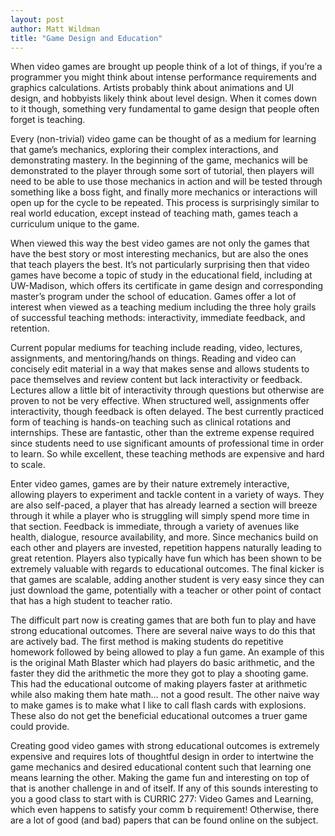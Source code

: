 ```yaml
---
layout: post
author: Matt Wildman
title: "Game Design and Education"
---
```

When video games are brought up people think of a lot of things, if you’re a programmer you might think about intense performance requirements and graphics calculations. Artists probably think about animations and UI design, and hobbyists likely think about level design. When it comes down to it though, something very fundamental to game design that people often forget is teaching.

Every (non-trivial) video game can be thought of as a medium for learning that game’s mechanics, exploring their complex interactions, and demonstrating mastery. In the beginning of the game, mechanics will be demonstrated to the player through some sort of tutorial, then players will need to be able to use those mechanics in action and will be tested through something like a boss fight, and finally more mechanics or interactions will open up for the cycle to be repeated. This process is surprisingly similar to real world education, except instead of teaching math, games teach a curriculum unique to the game.

When viewed this way the best video games are not only the games that have the best story or most interesting mechanics, but are also the ones that teach players the best. It’s not particularly surprising then that video games have become a topic of study in the educational field, including at UW-Madison, which offers its certificate in game design and corresponding master’s program under the school of education. Games offer a lot of interest when viewed as a teaching medium including the three holy grails of successful teaching methods: interactivity, immediate feedback, and retention.

Current popular mediums for teaching include reading, video, lectures, assignments, and mentoring/hands on things. Reading and video can concisely edit material in a way that makes sense and allows students to pace themselves and review content but lack interactivity or feedback. Lectures allow a little bit of interactivity through questions but otherwise are proven to not be very effective. When structured well, assignments offer interactivity, though feedback is often delayed. The best currently practiced form of teaching is hands-on teaching such as clinical rotations and internships. These are fantastic, other than the extreme expense required since students need to use significant amounts of professional time in order to learn. So while excellent, these teaching methods are expensive and hard to scale.

Enter video games, games are by their nature extremely interactive, allowing players to experiment and tackle content in a variety of ways. They are also self-paced, a player that has already learned a section will breeze through it while a player who is struggling will simply spend more time in that section. Feedback is immediate, through a variety of avenues like health, dialogue, resource availability, and more. Since mechanics build on each other and players are invested, repetition happens naturally leading to great retention. Players also typically have fun which has been shown to be extremely valuable with regards to educational outcomes. The final kicker is that games are scalable, adding another student is very easy since they can just download the game, potentially with a teacher or other point of contact that has a high student to teacher ratio.

The difficult part now is creating games that are both fun to play and have strong educational outcomes. There are several naive ways to do this that are actively bad. The first method is making students do repetitive homework followed by being allowed to play a fun game. An example of this is the original Math Blaster which had players do basic arithmetic, and the faster they did the arithmetic the more they got to play a shooting game. This had the educational outcome of making players faster at arithmetic while also making them hate math… not a good result. The other naive way to make games is to make what I like to call flash cards with explosions. These also do not get the beneficial educational outcomes a truer game could provide.

Creating good video games with strong educational outcomes is extremely expensive and requires lots of thoughtful design in order to intertwine the game mechanics and desired educational content such that learning one means learning the other. Making the game fun and interesting on top of that is another challenge in and of itself. If any of this sounds interesting to you a good class to start with is CURRIC 277: Video Games and Learning, which even happens to satisfy your comm b requirement! Otherwise, there are a lot of good (and bad) papers that can be found online on the subject.
